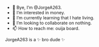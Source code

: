 - 👋 Bye, I’m @JorgeA263.
- 👀 I’m interested in money.
- 🌱 I’m currently learning that I hate living.
- 💞️ I’m looking to collaborate on nothing.
- 📫 How to reach me: ouija board.

JorgeA263 is a ✨ bro dude ✨
